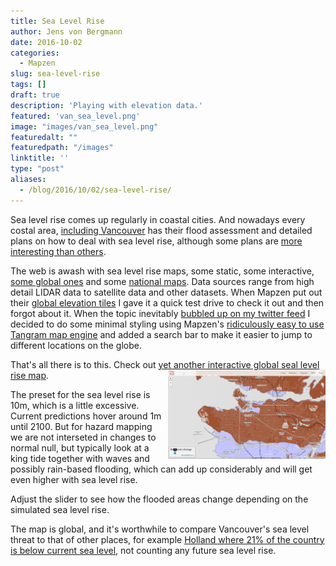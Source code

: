 ```yaml
---
title: Sea Level Rise
author: Jens von Bergmann
date: 2016-10-02
categories:
  - Mapzen
slug: sea-level-rise
tags: []
draft: true
description: 'Playing with elevation data.'
featured: 'van_sea_level.png'
image: "images/van_sea_level.png"
featuredalt: ""
featuredpath: "/images"
linktitle: ''
type: "post"
aliases:
  - /blog/2016/10/02/sea-level-rise/
---
```





  Sea level rise comes up regularly in coastal cities. And nowadays every costal area,
[including Vancouver](http://www.env.gov.bc.ca/wsd/public_safety/flood/pdfs_word/cost_of_adaptation-final_report_oct2012.pdf)
has their flood assessment and detailed plans on how to deal with sea level rise, although some plans are
[more interesting than others](http://www.sfu.ca/rise/entries/Prescribe-mountains.html). 

The web is awash with sea level rise maps, some static, some interactive, [some global ones](http://geology.com/sea-level-rise/)
and some [national maps](https://coast.noaa.gov/slr/). Data sources range from high detail LIDAR data to satellite data
and other datasets. When Mapzen put out their [global elevation tiles](https://mapzen.com/blog/elevation/) I gave it a quick
test drive to check it out and then forgot about it. When the topic inevitably 
[bubbled up on my twitter feed](https://twitter.com/toddsmithdesign/status/782273909265620992) I decided to do some
minimal styling using Mapzen's [ridiculously easy to use Tangram map engine](https://mapzen.com/products/tangram/) and
added a search bar to make it easier to jump to different locations on the globe.
 
That's all there is to this. Check out <a class="btn btn-default" href="https://mountainmath.ca/elevation/map?sea_level=10&zoom=12&lat=49.2629&lng=-123.1176">yet another interactive global seal level rise map</a>.
<a href="https://mountainmath.ca/elevation/map?sea_level=10&zoom=12&lat=49.2629&lng=-123.1176" target="_blank"><img  src="images/van_sea_level.png" style="width:50%;float:right;margin-left:10px;"></a> 

The preset for the sea level rise is 10m, which is a little excessive. Current predictions hover around 1m until 2100. But for hazard mapping we are not interseted in changes to normal null, but typically look at a king tide together with waves and possibly rain-based flooding, which can add up considerably and will get even higher with sea level rise.

Adjust the slider to see how the flooded areas change depending on the simulated sea level rise.

The map is global, and it's worthwhile to compare Vancouver's sea level threat to that of other places, for example
[Holland where 21% of the country is below current sea level](https://mountainmath.ca/elevation/map?sea_level=0&zoom=9&lat=52.8774&lng=5.5701),
not counting any future sea level rise.
